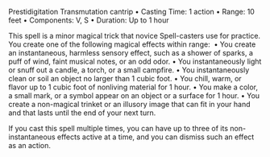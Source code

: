 Prestidigitation
Transmutation cantrip
• Casting Time: 1 action
• Range: 10 feet
• Components: V, S
• Duration: Up to 1 hour 

This spell is a minor magical trick that novice Spell-casters use for practice. You create one of the following magical effects within range: 
• You create an instantaneous, harmless sensory effect, such as a shower of sparks, a puff of wind, faint musical notes, or an odd odor.
• You instantaneously light or snuff out a candle, a torch, or a small campfire.
• You instantaneously clean or soil an object no larger than 1 cubic foot.
• You chill, warm, or flavor up to 1 cubic foot of nonliving material for 1 hour.
• You make a color, a small mark, or a symbol appear on an object or a surface for 1 hour.
• You create a non-magical trinket or an illusory image that can fit in your hand and that lasts until the end of your next turn. 

If you cast this spell multiple times, you can have up to three of its non-instantaneous effects active at a time, and you can dismiss such an effect as an action.